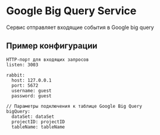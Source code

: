 Google Big Query Service
==============

Сервис отправляет входящие события в Google big query

Пример конфигурации
--------------
```
HTTP-порт для входящих запросов
listen: 3003

rabbit:
  host: 127.0.0.1
  port: 5672
  username: guest
  password: guest

// Параметры подключения к таблице Google Big Query
bigQuery:
  dataSet: dataSet
  projectID: projectID
  tableName: tableName
```